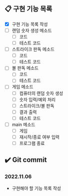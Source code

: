 ## 📋 구현 기능 목록
- [x] 구현 기능 목록 작성
- [ ] 랜덤 숫자 생성 메소드
  - [ ] 코드
  - [ ] 테스트 코드
- [ ] 스트라이크 판독 메소드
  - [ ] 코드
  - [ ] 테스트 코드
- [ ] 볼 판독 메소드
    - [ ] 코드
    - [ ] 테스트 코드
- [ ] 게임 메소드
  - [ ] 컴퓨터의 랜덤 숫자 생성
  - [ ] 숫자 입력/예외 처리
  - [ ] 스트라이크/볼 판독
  - [ ] 결과 출력
  - [ ] 테스트 코드
- [ ] main 메소드
  - [ ] 게임
  - [ ] 재시작/종료 여부 입력
  - [ ] 프로그램 종료

## ✔️ Git commit
### 2022.11.06
- 구현해야 할 기능 목록 작성